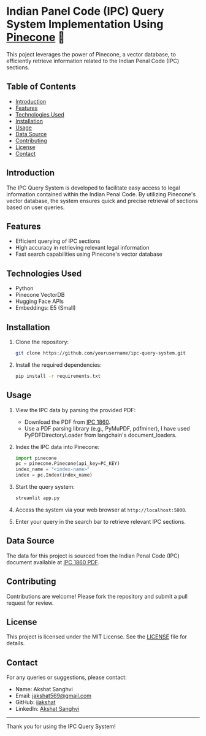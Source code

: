 # Indian Panel Code (IPC) Query System Implementation Using [Pinecone](https://docs.pinecone.io/home) 🍍

This poject leverages the power of Pinecone, a vector database, to efficiently retrieve information related to the Indian Penal Code (IPC) sections.

## Table of Contents

- [Introduction](#introduction)
- [Features](#features)
- [Technologies Used](#technologies-used)
- [Installation](#installation)
- [Usage](#usage)
- [Data Source](#data-source)
- [Contributing](#contributing)
- [License](#license)
- [Contact](#contact)

## Introduction

The IPC Query System is developed to facilitate easy access to legal information contained within the Indian Penal Code. By utilizing Pinecone's vector database, the system ensures quick and precise retrieval of sections based on user queries.

## Features

- Efficient querying of IPC sections
- High accuracy in retrieving relevant legal information
- Fast search capabilities using Pinecone's vector database

## Technologies Used

- Python
- Pinecone VectorDB
- Hugging Face APIs
- Embeddings: E5 (Small)

## Installation

1. Clone the repository:
    ```bash
    git clone https://github.com/yourusername/ipc-query-system.git
    ```
2. Install the required dependencies:
    ```bash
    pip install -r requirements.txt
    ```

## Usage

1. View the IPC data by parsing the provided PDF:
    - Download the PDF from [IPC 1860](https://www.iitk.ac.in/wc/data/IPC_186045.pdf).
    - Use a PDF parsing library (e.g., PyMuPDF, pdfminer), I have used PyPDFDirectoryLoader from langchain's document_loaders.

2. Index the IPC data into Pinecone:
    ```python
    import pinecone
    pc = pinecone.Pinecone(api_key=PC_KEY)
    index_name = "<index-name>"
    index = pc.Index(index_name)
    ```

3. Start the query system:
    ```python
    streamlit app.py
    ```

4. Access the system via your web browser at `http://localhost:5000`.

5. Enter your query in the search bar to retrieve relevant IPC sections.

## Data Source

The data for this project is sourced from the Indian Penal Code (IPC) document available at [IPC 1860 PDF](https://www.iitk.ac.in/wc/data/IPC_186045.pdf).

## Contributing

Contributions are welcome! Please fork the repository and submit a pull request for review.

## License

This project is licensed under the MIT License. See the [LICENSE](LICENSE) file for details.

## Contact

For any queries or suggestions, please contact:

- Name: Akshat Sanghvi
- Email: jakshat569@gmail.com
- GitHub: [iiakshat](https://github.com/iiakshat/)
- LinkedIn: [Akshat Sanghvi](https://www.linkedin.com/in/akshat-sanghvi/)

---

Thank you for using the IPC Query System!
